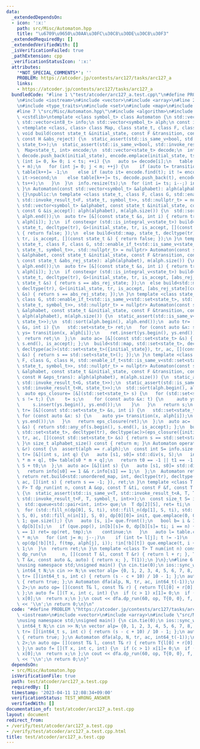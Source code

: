 ```yaml
---
data:
  _extendedDependsOn:
  - icon: ':x:'
    path: src/Misc/Automaton.hpp
    title: "\u6709\u9650\u30AA\u30FC\u30C8\u30DE\u30C8\u30F3"
  _extendedRequiredBy: []
  _extendedVerifiedWith: []
  _isVerificationFailed: true
  _pathExtension: cpp
  _verificationStatusIcon: ':x:'
  attributes:
    '*NOT_SPECIAL_COMMENTS*': ''
    PROBLEM: https://atcoder.jp/contests/arc127/tasks/arc127_a
    links:
    - https://atcoder.jp/contests/arc127/tasks/arc127_a
  bundledCode: "#line 1 \"test/atcoder/arc127_a.test.cpp\"\n#define PROBLEM \"https://atcoder.jp/contests/arc127/tasks/arc127_a\"\
    \n#include <iostream>\n#include <vector>\n#include <array>\n#line 2 \"src/Misc/Automaton.hpp\"\
    \n#include <type_traits>\n#include <set>\n#include <map>\n#include <unordered_map>\n\
    #line 7 \"src/Misc/Automaton.hpp\"\n#include <algorithm>\n#include <queue>\n#include\
    \ <cstdlib>\ntemplate <class symbol_t> class Automaton {\n std::vector<int> table;\n\
    \ std::vector<int8_t> info;\n std::vector<symbol_t> alph;\n const int m;\n template\
    \ <template <class, class> class Map, class state_t, class F, class G, class H>\
    \ void build(const state_t &initial_state, const F &transition, const G &is_accept,\
    \ const H &abs_reject) {\n  static_assert(std::is_same_v<bool, std::invoke_result_t<G,\
    \ state_t>>);\n  static_assert(std::is_same_v<bool, std::invoke_result_t<H, state_t>>);\n\
    \  Map<state_t, int> encode;\n  std::vector<state_t> decode;\n  int ts= 0;\n \
    \ decode.push_back(initial_state), encode.emplace(initial_state, ts++);\n  for\
    \ (int i= 0, k= 0; i < ts; ++i) {\n   auto s= decode[i];\n   table.resize(table.size()\
    \ + m);\n   for (int j= 0; j < m; ++j) {\n    if (auto t= transition(s, j); abs_reject(t))\
    \ table[k++]= -1;\n    else if (auto it= encode.find(t); it != encode.end()) table[k++]=\
    \ it->second;\n    else table[k++]= ts, decode.push_back(t), encode.emplace(t,\
    \ ts++);\n   }\n  }\n  info.resize(ts);\n  for (int i= ts; i--;) info[i]= is_accept(decode[i]);\n\
    \ }\n Automaton(const std::vector<symbol_t> &alphabet): alph(alphabet), m(alph.size())\
    \ {}\npublic:\n template <class state_t, class F, class G, std::enable_if_t<std::is_same_v<state_t,\
    \ std::invoke_result_t<F, state_t, symbol_t>>, std::nullptr_t> = nullptr> Automaton(const\
    \ std::vector<symbol_t> &alphabet, const state_t &initial_state, const F &transition,\
    \ const G &is_accept): alph(alphabet), m(alph.size()) {\n  std::sort(alph.begin(),\
    \ alph.end());\n  auto tr= [&](const state_t &s, int i) { return transition(s,\
    \ alph[i]); };\n  if constexpr (std::is_integral_v<state_t>) build<std::unordered_map,\
    \ state_t, decltype(tr), G>(initial_state, tr, is_accept, [](const state_t &)\
    \ { return false; });\n  else build<std::map, state_t, decltype(tr), G>(initial_state,\
    \ tr, is_accept, [](const state_t &) { return false; });\n }\n template <class\
    \ state_t, class F, class G, std::enable_if_t<std::is_same_v<state_t, std::invoke_result_t<F,\
    \ state_t, symbol_t>>, std::nullptr_t> = nullptr> Automaton(const std::vector<symbol_t>\
    \ &alphabet, const state_t &initial_state, const F &transition, const G &is_accept,\
    \ const state_t &abs_rej_state): alph(alphabet), m(alph.size()) {\n  std::sort(alph.begin(),\
    \ alph.end());\n  auto tr= [&](const state_t &s, int i) { return transition(s,\
    \ alph[i]); };\n  if constexpr (std::is_integral_v<state_t>) build<std::unordered_map,\
    \ state_t, decltype(tr), G>(initial_state, tr, is_accept, [abs_rej_state](const\
    \ state_t &s) { return s == abs_rej_state; });\n  else build<std::map, state_t,\
    \ decltype(tr), G>(initial_state, tr, is_accept, [abs_rej_state](const state_t\
    \ &s) { return s == abs_rej_state; });\n }\n template <class state_t, class F,\
    \ class G, std::enable_if_t<std::is_same_v<std::set<state_t>, std::invoke_result_t<F,\
    \ state_t, symbol_t>>, std::nullptr_t> = nullptr> Automaton(const std::vector<symbol_t>\
    \ &alphabet, const state_t &initial_state, const F &transition, const G &is_accept):\
    \ alph(alphabet), m(alph.size()) {\n  static_assert(std::is_same_v<bool, std::invoke_result_t<G,\
    \ state_t>>);\n  std::sort(alph.begin(), alph.end());\n  auto tr= [&](const std::set<state_t>\
    \ &s, int i) {\n   std::set<state_t> ret;\n   for (const auto &x: s) {\n    auto\
    \ ys= transition(x, alph[i]);\n    ret.insert(ys.begin(), ys.end());\n   }\n \
    \  return ret;\n  };\n  auto ac= [&](const std::set<state_t> &s) { return std::any_of(s.begin(),\
    \ s.end(), is_accept); };\n  build<std::map, std::set<state_t>, decltype(tr),\
    \ decltype(ac)>(std::set<state_t>({initial_state}), tr, ac, [](const std::set<state_t>\
    \ &s) { return s == std::set<state_t>(); });\n }\n template <class state_t, class\
    \ F, class G, class H, std::enable_if_t<std::is_same_v<std::set<state_t>, std::invoke_result_t<F,\
    \ state_t, symbol_t>>, std::nullptr_t> = nullptr> Automaton(const std::vector<symbol_t>\
    \ &alphabet, const state_t &initial_state, const F &transition, const G &is_accept,\
    \ const H &eps_trans): alph(alphabet), m(alph.size()) {\n  static_assert(std::is_same_v<bool,\
    \ std::invoke_result_t<G, state_t>>);\n  static_assert(std::is_same_v<std::set<state_t>,\
    \ std::invoke_result_t<H, state_t>>);\n  std::sort(alph.begin(), alph.end());\n\
    \  auto eps_closure= [&](std::set<state_t> s) {\n   for (std::set<state_t> t;\
    \ s != t;) {\n    t= s;\n    for (const auto &x: t) {\n     auto ys= eps_trans(x);\n\
    \     s.insert(ys.begin(), ys.end());\n    }\n   }\n   return s;\n  };\n  auto\
    \ tr= [&](const std::set<state_t> &s, int i) {\n   std::set<state_t> ret;\n  \
    \ for (const auto &x: s) {\n    auto ys= transition(x, alph[i]);\n    ret.insert(ys.begin(),\
    \ ys.end());\n   }\n   return eps_closure(ret);\n  };\n  auto ac= [&](const std::set<state_t>\
    \ &s) { return std::any_of(s.begin(), s.end(), is_accept); };\n  build<std::map,\
    \ std::set<state_t>, decltype(tr), decltype(ac)>(eps_closure({initial_state}),\
    \ tr, ac, [](const std::set<state_t> &s) { return s == std::set<state_t>(); });\n\
    \ }\n size_t alphabet_size() const { return m; }\n Automaton operator&(const Automaton\
    \ &r) const {\n  assert(alph == r.alph);\n  const int S= info.size();\n  auto\
    \ tr= [&](int s, int q) {\n   auto [s1, s0]= std::div(s, S);\n   int t1= r.table[s1\
    \ * m + q], t0= table[s0 * m + q];\n   return t0 == -1 || t1 == -1 ? -1 : t1 *\
    \ S + t0;\n  };\n  auto ac= [&](int s) {\n   auto [s1, s0]= std::div(s, S);\n\
    \   return info[s0] == 1 && r.info[s1] == 1;\n  };\n  Automaton ret(alph);\n \
    \ return ret.build<std::unordered_map, int, decltype(tr), decltype(ac)>(0, tr,\
    \ ac, [](int s) { return s == -1; }), ret;\n }\n template <class T, class A, class\
    \ F> T dp_run(int n, const A &op, const T &ti, const F &f, const T &init) const\
    \ {\n  static_assert(std::is_same_v<T, std::invoke_result_t<A, T, T>>);\n  static_assert(std::is_same_v<T,\
    \ std::invoke_result_t<F, T, symbol_t, int>>);\n  const size_t S= info.size();\n\
    \  std::queue<std::pair<int, int>> que;\n  T dp[2][S], ret= ti;\n  bool in[2][S];\n\
    \  for (std::fill_n(dp[0], S, ti), std::fill_n(dp[1], S, ti), std::fill_n(in[0],\
    \ S, 0), std::fill_n(in[1], S, 0), dp[0][0]= init, que.emplace(0, 0), in[0][0]=\
    \ 1; que.size();) {\n   auto [s, i]= que.front();\n   bool b= i & 1;\n   T tmp=\
    \ dp[b][s];\n   if (que.pop(), in[b][s]= 0, dp[b][s]= ti; i == n) {\n    if (info[s]\
    \ == 1) ret= op(ret, tmp);\n    continue;\n   }\n   auto l= table.cbegin() + s\
    \ * m;\n   for (int j= m; j--;)\n    if (int t= l[j]; t != -1)\n     if (dp[!b][t]=\
    \ op(dp[!b][t], f(tmp, alph[j], i)); !in[!b][t]) que.emplace(t, i + 1), in[!b][t]=\
    \ 1;\n  }\n  return ret;\n }\n template <class T> T num(int n) const {\n  return\
    \ dp_run(\n      n, [](const T &l, const T &r) { return l + r; }, T(), [](const\
    \ T &x, const auto &, auto) { return x; }, T(1));\n }\n};\n#line 6 \"test/atcoder/arc127_a.test.cpp\"\
    \nusing namespace std;\nsigned main() {\n cin.tie(0);\n ios::sync_with_stdio(false);\n\
    \ int64_t N;\n cin >> N;\n vector alp= {0, 1, 2, 3, 4, 5, 6, 7, 8, 9};\n auto\
    \ tr= [](int64_t s, int c) { return (s - c + 10) / 10 - 1; };\n auto ac= [](int64_t)\
    \ { return true; };\n Automaton dfa(alp, N, tr, ac, int64_t(-1));\n using T= array<int64_t,\
    \ 2>;\n auto op= [](const T& l, const T& r) { return T{l[0] + r[0], l[1] + r[1]};\
    \ };\n auto f= [](T x, int c, int) {\n  if (c > 1) x[1]= 0;\n  if (c == 1) x[1]+=\
    \ x[0];\n  return x;\n };\n cout << dfa.dp_run(60, op, T{0, 0}, f, T{1, 0})[1]\
    \ << '\\n';\n return 0;\n}\n"
  code: "#define PROBLEM \"https://atcoder.jp/contests/arc127/tasks/arc127_a\"\n#include\
    \ <iostream>\n#include <vector>\n#include <array>\n#include \"src/Misc/Automaton.hpp\"\
    \nusing namespace std;\nsigned main() {\n cin.tie(0);\n ios::sync_with_stdio(false);\n\
    \ int64_t N;\n cin >> N;\n vector alp= {0, 1, 2, 3, 4, 5, 6, 7, 8, 9};\n auto\
    \ tr= [](int64_t s, int c) { return (s - c + 10) / 10 - 1; };\n auto ac= [](int64_t)\
    \ { return true; };\n Automaton dfa(alp, N, tr, ac, int64_t(-1));\n using T= array<int64_t,\
    \ 2>;\n auto op= [](const T& l, const T& r) { return T{l[0] + r[0], l[1] + r[1]};\
    \ };\n auto f= [](T x, int c, int) {\n  if (c > 1) x[1]= 0;\n  if (c == 1) x[1]+=\
    \ x[0];\n  return x;\n };\n cout << dfa.dp_run(60, op, T{0, 0}, f, T{1, 0})[1]\
    \ << '\\n';\n return 0;\n}"
  dependsOn:
  - src/Misc/Automaton.hpp
  isVerificationFile: true
  path: test/atcoder/arc127_a.test.cpp
  requiredBy: []
  timestamp: '2023-04-11 12:08:34+09:00'
  verificationStatus: TEST_WRONG_ANSWER
  verifiedWith: []
documentation_of: test/atcoder/arc127_a.test.cpp
layout: document
redirect_from:
- /verify/test/atcoder/arc127_a.test.cpp
- /verify/test/atcoder/arc127_a.test.cpp.html
title: test/atcoder/arc127_a.test.cpp
---
```


